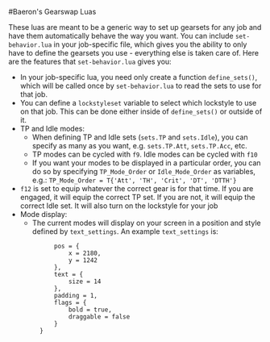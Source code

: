 #Baeron's Gearswap Luas

These luas are meant to be a generic way to set up gearsets for any job and have them automatically behave the way you want. You can include `set-behavior.lua` in your job-specific file, which gives you the ability to only have to define the gearsets you use - everything else is taken care of. Here are the features that `set-behavior.lua` gives you:

* In your job-specific lua, you need only create a function `define_sets()`, which will be called once by `set-behavior.lua` to read the sets to use for that job.
* You can define a `lockstyleset` variable to select which lockstyle to use on that job. This can be done either inside of `define_sets()` or outside of it.
* TP and Idle modes:
  * When defining TP and Idle sets (`sets.TP` and `sets.Idle`), you can specify as many as you want, e.g. `sets.TP.Att`, `sets.TP.Acc`, etc.
  * TP modes can be cycled with `f9`. Idle modes can be cycled with `f10`
  * If you want your modes to be displayed in a particular order, you can do so by specifying `TP_Mode_Order` or `Idle_Mode_Order` as variables, e.g.:
      ```TP_Mode_Order = T{'Att', 'TH', 'Crit', 'DT', 'DTTH'}```
* `f12` is set to equip whatever the correct gear is for that time. If you are engaged, it will equip the correct TP set. If you are not, it will equip the correct Idle set. It will also turn on the lockstyle for your job
* Mode display:
  * The current modes will display on your screen in a position and style defined by `text_settings`. An example `text_settings` is:
      ```{
            pos = {
                x = 2180,
                y = 1242
            },
            text = {
                size = 14
            },
            padding = 1,
            flags = {
                bold = true,
                draggable = false
            }
        }
      ````
